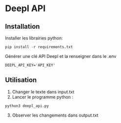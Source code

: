 # Deepl API

## Installation

Installer les librairies python:
```py
pip install -r requirements.txt
```

Générer une clé API Deepl et la renseigner dans le .env
```
DEEPL_API_KEY='API_KEY'
```

## Utilisation

1. Changer le texte dans input.txt
2. Lancer le programme python :
```sh
python3 deepl_api.py
```
3. Observer les changements dans output.txt